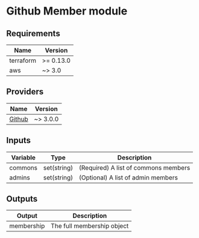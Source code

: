 # Github Member module

## Requirements
| Name | Version |                                                                                                                                                                                                 
|------|---------|                                                                                                                                                                                                 
| terraform | >= 0.13.0 |                                                                                                                                                                                         
| aws | ~> 3.0 |                                                                                                                                                                                                   
                                                                                                                                                                                                                   
## Providers                                                                                                                                                                                                       
                                                                                                                                                                                                                   
| Name | Version |                                                                                                                                                                                                 
|------|---------|                                                                                                                                                                                                 
| [Github](https://registry.terraform.io/providers/hashicorp/github/latest/docs)  | ~> 3.0.0 
## Inputs

| Variable | Type | Description |
| --- | --- | --- |
| commons | set(string) | (Required) A list of commons members |
| admins | set(string) | (Optional) A list of admin members |

## Outputs

| Output | Description |
| --- | --- |
| membership | The full membership object |
